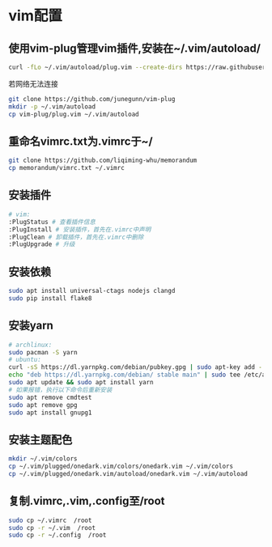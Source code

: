 # vim配置

## 使用vim-plug管理vim插件,安装在~/.vim/autoload/

```bash
curl -fLo ~/.vim/autoload/plug.vim --create-dirs https://raw.githubusercontent.com/junegunn/vim-plug/master/plug.vim
```

若网络无法连接

```bash
git clone https://github.com/junegunn/vim-plug
mkdir -p ~/.vim/autoload
cp vim-plug/plug.vim ~/.vim/autoload
```

## 重命名vimrc.txt为.vimrc于~/

```bash
git clone https://github.com/liqiming-whu/memorandum
cp memorandum/vimrc.txt ~/.vimrc
```

## 安装插件

```bash
# vim:
:PlugStatus # 查看插件信息
:PlugInstall # 安装插件，首先在.vimrc中声明
:PlugClean # 卸载插件，首先在.vimrc中删除
:PlugUpgrade # 升级
```

## 安装依赖

```bash
sudo apt install universal-ctags nodejs clangd
sudo pip install flake8

```

## 安装yarn

```bash
# archlinux:
sudo pacman -S yarn
# ubuntu:
curl -sS https://dl.yarnpkg.com/debian/pubkey.gpg | sudo apt-key add -
echo "deb https://dl.yarnpkg.com/debian/ stable main" | sudo tee /etc/apt/sources.list.d/yarn.list
sudo apt update && sudo apt install yarn
# 如果报错，执行以下命令后重新安装
sudo apt remove cmdtest
sudo apt remove gpg
sudo apt install gnupg1
```

## 安装主题配色

```bash
mkdir ~/.vim/colors
cp ~/.vim/plugged/onedark.vim/colors/onedark.vim ~/.vim/colors
cp ~/.vim/plugged/onedark.vim/autoload/onedark.vim ~/.vim/autoload
```

## 复制.vimrc,.vim,.config至/root

```bash
sudo cp ~/.vimrc  /root
sudo cp -r ~/.vim  /root
sudo cp -r ~/.config  /root
```
